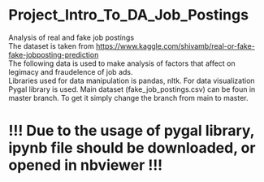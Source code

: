 # Project_Intro_To_DA_Job_Postings
Analysis of real and fake job postings\
The dataset is taken from https://www.kaggle.com/shivamb/real-or-fake-fake-jobposting-prediction \
The following data is used to make analysis of factors that affect on legimacy and fraudelence of job ads.\
Libraries used for data manipulation is pandas, nltk. For data visualization Pygal library is used.
Main dataset (fake_job_postings.csv) can be foun in master branch. To get it simply change the branch from main to master.
# !!! Due to the usage of pygal library, ipynb file should be downloaded, or opened in nbviewer !!!
